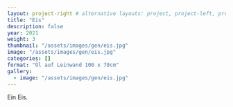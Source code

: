 ```yaml
---
layout: project-right # alternative layouts: project, project-left, project-right, project-top
title: "Eis"
description: false
year: 2021
weight: 3
thumbnail: "/assets/images/gen/eis.jpg"
image: "/assets/images/gen/eis.jpg"
categories: []
format: "Öl auf Leinwand 100 x 70cm"
gallery:
  - image: "/assets/images/gen/eis.jpg"
---
```


Ein Eis.